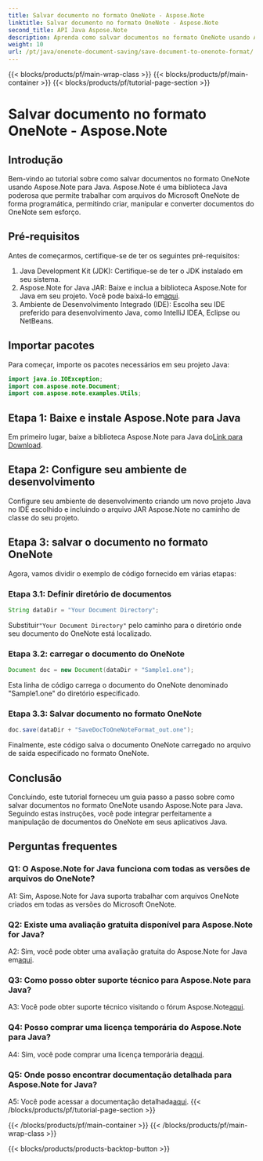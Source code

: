 ```yaml
---
title: Salvar documento no formato OneNote - Aspose.Note
linktitle: Salvar documento no formato OneNote - Aspose.Note
second_title: API Java Aspose.Note
description: Aprenda como salvar documentos no formato OneNote usando Aspose.Note para Java. Siga nosso guia passo a passo para uma integração perfeita.
weight: 10
url: /pt/java/onenote-document-saving/save-document-to-onenote-format/
---
```


{{< blocks/products/pf/main-wrap-class >}}
{{< blocks/products/pf/main-container >}}
{{< blocks/products/pf/tutorial-page-section >}}

# Salvar documento no formato OneNote - Aspose.Note

## Introdução

Bem-vindo ao tutorial sobre como salvar documentos no formato OneNote usando Aspose.Note para Java. Aspose.Note é uma biblioteca Java poderosa que permite trabalhar com arquivos do Microsoft OneNote de forma programática, permitindo criar, manipular e converter documentos do OneNote sem esforço.

## Pré-requisitos

Antes de começarmos, certifique-se de ter os seguintes pré-requisitos:

1. Java Development Kit (JDK): Certifique-se de ter o JDK instalado em seu sistema.
2.  Aspose.Note for Java JAR: Baixe e inclua a biblioteca Aspose.Note for Java em seu projeto. Você pode baixá-lo em[aqui](https://releases.aspose.com/note/java/).
3. Ambiente de Desenvolvimento Integrado (IDE): Escolha seu IDE preferido para desenvolvimento Java, como IntelliJ IDEA, Eclipse ou NetBeans.

## Importar pacotes

Para começar, importe os pacotes necessários em seu projeto Java:

```java
import java.io.IOException;
import com.aspose.note.Document;
import com.aspose.note.examples.Utils;
```

## Etapa 1: Baixe e instale Aspose.Note para Java

Em primeiro lugar, baixe a biblioteca Aspose.Note para Java do[Link para Download](https://releases.aspose.com/note/java/).

## Etapa 2: Configure seu ambiente de desenvolvimento

Configure seu ambiente de desenvolvimento criando um novo projeto Java no IDE escolhido e incluindo o arquivo JAR Aspose.Note no caminho de classe do seu projeto.

## Etapa 3: salvar o documento no formato OneNote

Agora, vamos dividir o exemplo de código fornecido em várias etapas:

### Etapa 3.1: Definir diretório de documentos

```java
String dataDir = "Your Document Directory";
```

 Substituir`"Your Document Directory"` pelo caminho para o diretório onde seu documento do OneNote está localizado.

### Etapa 3.2: carregar o documento do OneNote

```java
Document doc = new Document(dataDir + "Sample1.one");
```

Esta linha de código carrega o documento do OneNote denominado "Sample1.one" do diretório especificado.

### Etapa 3.3: Salvar documento no formato OneNote

```java
doc.save(dataDir + "SaveDocToOneNoteFormat_out.one");
```

Finalmente, este código salva o documento OneNote carregado no arquivo de saída especificado no formato OneNote.

## Conclusão

Concluindo, este tutorial forneceu um guia passo a passo sobre como salvar documentos no formato OneNote usando Aspose.Note para Java. Seguindo estas instruções, você pode integrar perfeitamente a manipulação de documentos do OneNote em seus aplicativos Java.

## Perguntas frequentes

### Q1: O Aspose.Note for Java funciona com todas as versões de arquivos do OneNote?

A1: Sim, Aspose.Note for Java suporta trabalhar com arquivos OneNote criados em todas as versões do Microsoft OneNote.

### Q2: Existe uma avaliação gratuita disponível para Aspose.Note for Java?

 A2: Sim, você pode obter uma avaliação gratuita do Aspose.Note for Java em[aqui](https://releases.aspose.com/).

### Q3: Como posso obter suporte técnico para Aspose.Note para Java?

 A3: Você pode obter suporte técnico visitando o fórum Aspose.Note[aqui](https://forum.aspose.com/c/note/28).

### Q4: Posso comprar uma licença temporária do Aspose.Note para Java?

 A4: Sim, você pode comprar uma licença temporária de[aqui](https://purchase.aspose.com/temporary-license/).

### Q5: Onde posso encontrar documentação detalhada para Aspose.Note for Java?

 A5: Você pode acessar a documentação detalhada[aqui](https://reference.aspose.com/note/java/).
{{< /blocks/products/pf/tutorial-page-section >}}

{{< /blocks/products/pf/main-container >}}
{{< /blocks/products/pf/main-wrap-class >}}

{{< blocks/products/products-backtop-button >}}
